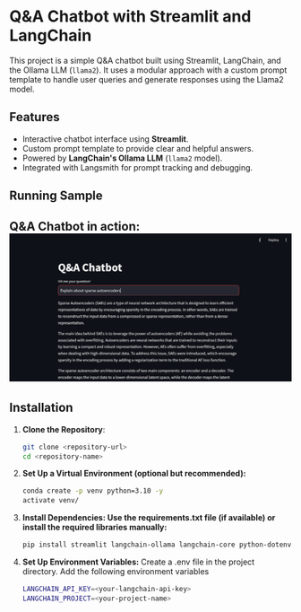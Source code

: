 # Q&A Chatbot with Streamlit and LangChain

This project is a simple Q&A chatbot built using Streamlit, LangChain, and the Ollama LLM (`llama2`). It uses a modular approach with a custom prompt template to handle user queries and generate responses using the Llama2 model.

## Features

- Interactive chatbot interface using **Streamlit**.
- Custom prompt template to provide clear and helpful answers.
- Powered by **LangChain's Ollama LLM** (`llama2` model).
- Integrated with Langsmith for prompt tracking and debugging.

## Running Sample

Q&A Chatbot in action:
![Q&A Chatbot Running Sample](image.png)
---

## Installation

1. **Clone the Repository**:
   ```bash
   git clone <repository-url>
   cd <repository-name>


2. **Set Up a Virtual Environment (optional but recommended):**
    ```bash
    conda create -p venv python=3.10 -y
    activate venv/  


3. **Install Dependencies: Use the requirements.txt file (if available) or install the required libraries manually:**
    ```bash
    pip install streamlit langchain-ollama langchain-core python-dotenv

4. **Set Up Environment Variables:**
Create a .env file in the project directory.
Add the following environment variables

    ```bash
    LANGCHAIN_API_KEY=<your-langchain-api-key>
    LANGCHAIN_PROJECT=<your-project-name>
